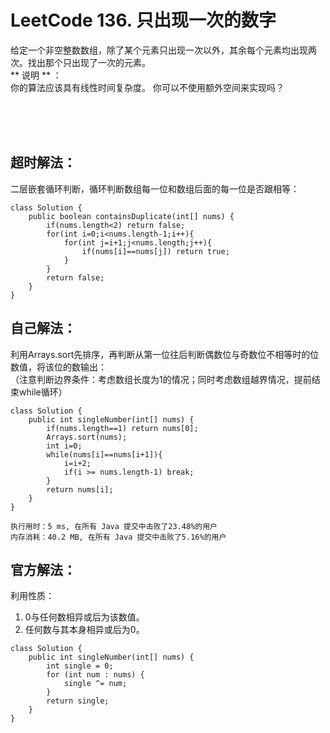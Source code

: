 #    LeetCode 136. 只出现一次的数字

给定一个非空整数数组，除了某个元素只出现一次以外，其余每个元素均出现两次。找出那个只出现了一次的元素。</br>
** 说明 ** ：</br>
你的算法应该具有线性时间复杂度。 你可以不使用额外空间来实现吗？</br>

</br></br></br>
##    超时解法：
二层嵌套循环判断，循环判断数组每一位和数组后面的每一位是否跟相等：
```
class Solution {
    public boolean containsDuplicate(int[] nums) {
        if(nums.length<2) return false;
        for(int i=0;i<nums.length-1;i++){
            for(int j=i+1;j<nums.length;j++){
                if(nums[i]==nums[j]) return true;
            }
        }
        return false;
    }
}
```

##    自己解法：
利用Arrays.sort先排序，再判断从第一位往后判断偶数位与奇数位不相等时的位数值，将该位的数输出：</br>
（注意判断边界条件：考虑数组长度为1的情况；同时考虑数组越界情况，提前结束while循环）</br>
```
class Solution {
    public int singleNumber(int[] nums) {
        if(nums.length==1) return nums[0];
        Arrays.sort(nums);
        int i=0;
        while(nums[i]==nums[i+1]){
            i=i+2;
            if(i >= nums.length-1) break;
        }
        return nums[i];
    }
}
```
```
执行用时：5 ms, 在所有 Java 提交中击败了23.48%的用户
内存消耗：40.2 MB, 在所有 Java 提交中击败了5.16%的用户
```

##    官方解法：
利用性质：</br>
1. 0与任何数相异或后为该数值。</br>
2. 任何数与其本身相异或后为0。
```
class Solution {
    public int singleNumber(int[] nums) {
        int single = 0;
        for (int num : nums) {
            single ^= num;
        }
        return single;
    }
}
```

